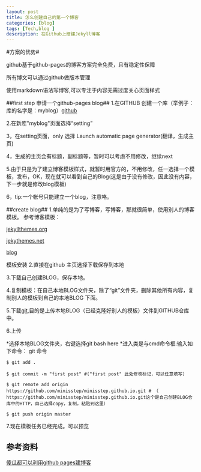 ```yaml
---
layout: post
title: 怎么创建自己的第一个博客
categories: [blog]
tags: [Tech,blog ]
description: 在Github上搭建Jekyll博客
---
```

#方案的优势#

github基于github-pages的博客方案完全免费，且有稳定性保障

所有博文可以通过github做版本管理

使用markdown语法写博客,可以专注于内容无需过度关心页面样式

##first step  申请一个github-pages blog##
1.在GITHUB 创建一个库（举例子：库的名字是：myblog）[github](https://github.com/)

2.在新库"myblog"页面选择“setting”

3，在setting页面，only 选择 Launch automatic page generator(翻译，生成主页)

4，生成的主页会有标题，副标题等，暂时可以考虑不用修改，继续next

5.由于只是为了建立博客模板样式，就暂时用官方的，不用修改，任一选择一个模板，发布，OK，现在就可以看到自己的Blog(这是由于没有修改，因此没有内容，下一步就是修改blog模板)

6，tip:一个帐号只能建立一个blog，注意咯。

##create blog##
1.单纯的是为了写博客，写博客，那就很简单，使用别人的博客模板。
 参考博客模板：

[jekyllthemes.org](http://jekyllthemes.org/)

[jekythemes.net](www.jekyllthemes.net)

[blog](https://github.com/minisstep/azeril.github.io)

模板安装
2.直接在github 主页选择下载保存到本地

3.下载自己创建BLOG，保存本地。

4.复制模板：在自己本地BLOG文件夹，除了“git”文件夹，删除其他所有内容，复制别人的模板到自己的本地BLOG 下面。

5.下载[git](https://git-for-windows.github.io/),目的是上传本地BLOG（已经克隆好别人的模板）文件到GITHUB仓库中。

6.上传
 
  *选择本地BLOG文件夹，右键选择git bash here 
  *进入类是与cmd命令框:输入如下命令：
    git 命令

    $ git add .

    $ git commit -m "first post" #("first post" 此处修改标记，可以任意填写)

    $ git remote add origin https://github.com/minisstep/minisstep.github.io.git # （ https://github.com/minisstep/minisstep.github.io.git这个是自己创建BLOG仓库中的HTTP，自己选择copy，复制，粘贴到这里）

    $ git push origin master
7.现在模板任务已经完成。可以预览



## 参考资料

[傻瓜都可以利用github pages建博客](http://cyzus.github.io/2015/06/21/github-build-blog/)